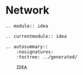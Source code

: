 # Network

```{eval-rst}
.. module:: idea
```

```{eval-rst}
.. currentmodule:: idea
```

```{eval-rst}
.. autosummary::
    :nosignatures:
    :toctree: ../generated/

    IDEA
```

